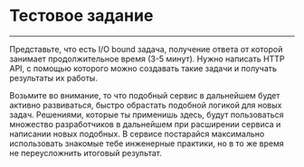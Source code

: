 # Тестовое задание

---

Представьте, что есть I/O bound задача, получение ответа от которой занимает продолжительное время (3-5 минут). Нужно написать HTTP API, с помощью которого можно создавать такие задачи и получать результаты их работы.

Возьмите во внимание, то что подобный сервис в дальнейшем будет активно развиваться, быстро обрастать подобной логикой для новых задач. Решениями, которые ты применишь здесь, будут пользоваться множество разработчиков в дальнейшем при расширении сервиса и написании новых подобных. В сервисе постарайся максимально использовать знакомые тебе инженерные практики, но в то же время не переусложнить итоговый результат.
